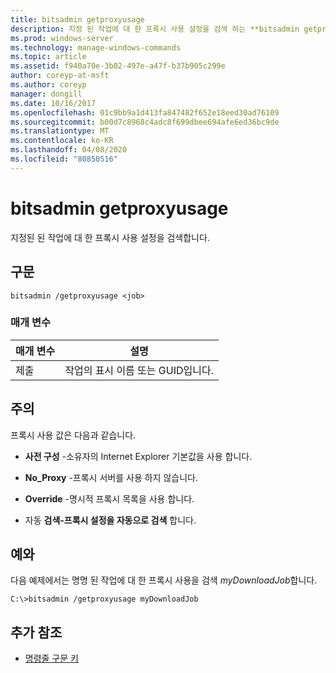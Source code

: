 ```yaml
---
title: bitsadmin getproxyusage
description: 지정 된 작업에 대 한 프록시 사용 설정을 검색 하는 **bitsadmin getproxyusage**에 대 한 Windows 명령 항목입니다.
ms.prod: windows-server
ms.technology: manage-windows-commands
ms.topic: article
ms.assetid: f940a70e-3b02-497e-a47f-b37b905c299e
author: coreyp-at-msft
ms.author: coreyp
manager: dongill
ms.date: 10/16/2017
ms.openlocfilehash: 01c9bb9a1d413fa847482f652e18eed30ad76109
ms.sourcegitcommit: b00d7c8968c4adc8f699dbee694afe6ed36bc9de
ms.translationtype: MT
ms.contentlocale: ko-KR
ms.lasthandoff: 04/08/2020
ms.locfileid: "80850516"
---
```

# <a name="bitsadmin-getproxyusage"></a>bitsadmin getproxyusage

지정된 된 작업에 대 한 프록시 사용 설정을 검색합니다.

## <a name="syntax"></a>구문

```
bitsadmin /getproxyusage <job>
```

### <a name="parameters"></a>매개 변수

| 매개 변수 | 설명 |
| -------------- | -------------- |
| 제출 | 작업의 표시 이름 또는 GUID입니다. |

## <a name="remarks"></a>주의

프록시 사용 값은 다음과 같습니다.

- **사전 구성** -소유자의 Internet Explorer 기본값을 사용 합니다.

- **No_Proxy** -프록시 서버를 사용 하지 않습니다.

- **Override** -명시적 프록시 목록을 사용 합니다.

- 자동 **검색-프록시 설정을 자동으로 검색** 합니다.

## <a name="examples"></a><a name=BKMK_examples></a>예와

다음 예제에서는 명명 된 작업에 대 한 프록시 사용을 검색 *myDownloadJob*합니다.

```
C:\>bitsadmin /getproxyusage myDownloadJob
```

## <a name="additional-references"></a>추가 참조

- [명령줄 구문 키](command-line-syntax-key.md)
